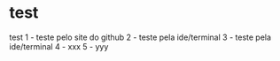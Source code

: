 # test
test
1 - teste pelo site do github
2 - teste pela ide/terminal
3 - teste pela ide/terminal 
4 - xxx
5 - yyy
